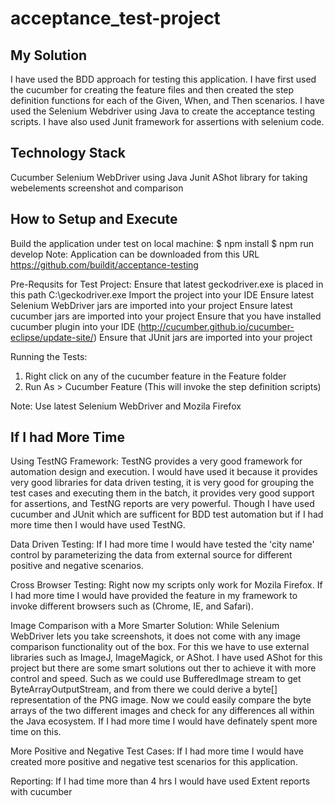 # acceptance_test-project

My Solution
------------
I have used the BDD approach for testing this application. 
I have first used the cucumber for creating the feature files and then created the step definition functions for
each of the Given, When, and Then scenarios. I have used the Selenium Webdriver using Java to create the acceptance testing
scripts. I have also used Junit framework for assertions with selenium code.

Technology Stack
----------------
Cucumber
Selenium WebDriver using Java
Junit
AShot library for taking webelements screenshot and comparison

How to Setup and Execute
------------------------
Build the application under test on local machine:
$ npm install
$ npm run develop
Note: Application can be downloaded from this URL https://github.com/buildit/acceptance-testing

Pre-Requsits for Test Project:
Ensure that latest geckodriver.exe is placed in this path C:\\geckodriver.exe
Import the project into your IDE
Ensure latest Selenium WebDriver jars are imported into your project
Ensure latest cucumber jars are imported into your project
Ensure that you have installed cucumber plugin into your IDE (http://cucumber.github.io/cucumber-eclipse/update-site/)
Ensure that JUnit jars are imported into your project

Running the Tests:
1. Right click on any of the cucumber feature in the Feature folder
2. Run As > Cucumber Feature (This will invoke the step definition scripts)

Note: Use latest Selenium WebDriver and Mozila Firefox


If I had More Time
------------------

Using TestNG Framework:
TestNG provides a very good framework for automation design and execution. I would have used it because it provides very good
libraries for data driven testing, it is very good for grouping the test cases and executing them in the batch, it
provides very good support for assertions, and TestNG reports are very powerful. Though I have used cucumber and JUnit
which are sufficent for BDD test automation but if I had more time then I would have used TestNG.

Data Driven Testing:
If I had more time I would have tested the 'city name' control by parameterizing the data from external source 
for different positive and negative scenarios.

Cross Browser Testing:
Right now my scripts only work for Mozila Firefox. If I had more time I would have provided the feature in my framework 
to invoke different browsers such as (Chrome, IE, and Safari).

Image Comparison with a More Smarter Solution:
While Selenium WebDriver lets you take screenshots, it does not come with any image comparison functionality out of 
the box. For this we have to use external libraries such as ImageJ, ImageMagick, or AShot. I have used AShot for this
project but there are some smart solutions out ther to achieve it with more control and speed. Such as we could 
use BufferedImage stream to get ByteArrayOutputStream, and from there we could derive a byte[] representation of the 
PNG image. Now we could easily compare the byte arrays of the two different images and check for any differences
all within the Java ecosystem. If I had more time I would have definately spent more time on this.

More Positive and Negative Test Cases:
If I had more time I would have created more positive and negative test scenarios for this application.

Reporting:
If I had time more than 4 hrs I would have used Extent reports with cucumber



  
